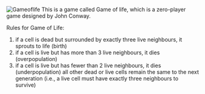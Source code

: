 ![Gameoflife](https://user-images.githubusercontent.com/40349694/111917426-58688f00-8a56-11eb-85b8-bd2a19b3273f.gif)
This is a game called Game of life, which is a zero-player game designed by John Conway.

Rules for Game of Life:
1. if a cell is dead but surrounded by exactly three live neighbours, it sprouts to life (birth)
2. if a cell is live but has more than 3 live neighbours, it dies (overpopulation)
3. if a cell is live but has fewer than 2 live neighbours, it dies (underpopulation)
all other dead or live cells remain the same to the next generation (i.e., a live cell must have exactly three neighbours to survive)
